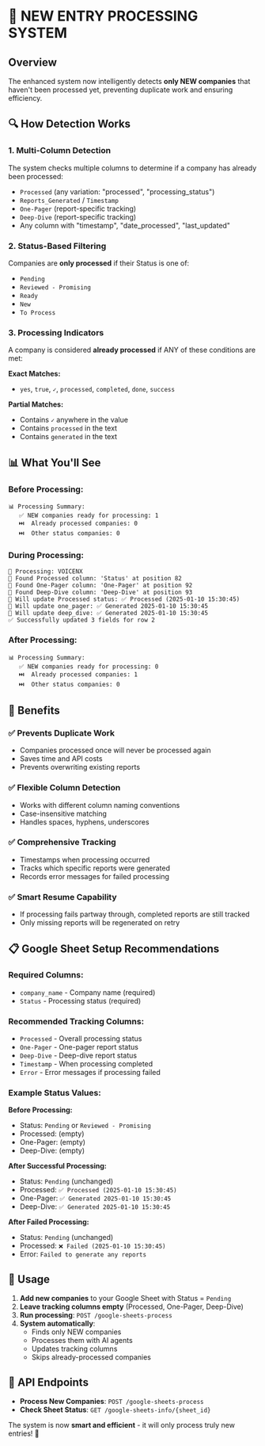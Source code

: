 # 🎯 NEW ENTRY PROCESSING SYSTEM

## Overview
The enhanced system now intelligently detects **only NEW companies** that haven't been processed yet, preventing duplicate work and ensuring efficiency.

## 🔍 How Detection Works

### 1. **Multi-Column Detection**
The system checks multiple columns to determine if a company has already been processed:

- `Processed` (any variation: "processed", "processing_status")
- `Reports_Generated` / `Timestamp` 
- `One-Pager` (report-specific tracking)
- `Deep-Dive` (report-specific tracking)
- Any column with "timestamp", "date_processed", "last_updated"

### 2. **Status-Based Filtering**
Companies are **only processed** if their Status is one of:
- `Pending`
- `Reviewed - Promising` 
- `Ready`
- `New`
- `To Process`

### 3. **Processing Indicators**
A company is considered **already processed** if ANY of these conditions are met:

**Exact Matches:**
- `yes`, `true`, `✓`, `processed`, `completed`, `done`, `success`

**Partial Matches:**
- Contains `✓` anywhere in the value
- Contains `processed` in the text
- Contains `generated` in the text

## 📊 What You'll See

### Before Processing:
```
📊 Processing Summary:
   ✅ NEW companies ready for processing: 1
   ⏭️  Already processed companies: 0
   ⏭️  Other status companies: 0
```

### During Processing:
```
🏢 Processing: VOICENX
📍 Found Processed column: 'Status' at position 82
📍 Found One-Pager column: 'One-Pager' at position 92
📍 Found Deep-Dive column: 'Deep-Dive' at position 93
📝 Will update Processed status: ✅ Processed (2025-01-10 15:30:45)
📝 Will update one_pager: ✅ Generated 2025-01-10 15:30:45
📝 Will update deep_dive: ✅ Generated 2025-01-10 15:30:45
✅ Successfully updated 3 fields for row 2
```

### After Processing:
```
📊 Processing Summary:
   ✅ NEW companies ready for processing: 0
   ⏭️  Already processed companies: 1
   ⏭️  Other status companies: 0
```

## 🎯 Benefits

### ✅ **Prevents Duplicate Work**
- Companies processed once will never be processed again
- Saves time and API costs
- Prevents overwriting existing reports

### ✅ **Flexible Column Detection**
- Works with different column naming conventions
- Case-insensitive matching
- Handles spaces, hyphens, underscores

### ✅ **Comprehensive Tracking**
- Timestamps when processing occurred
- Tracks which specific reports were generated
- Records error messages for failed processing

### ✅ **Smart Resume Capability**
- If processing fails partway through, completed reports are still tracked
- Only missing reports will be regenerated on retry

## 📋 Google Sheet Setup Recommendations

### Required Columns:
- `company_name` - Company name (required)
- `Status` - Processing status (required)

### Recommended Tracking Columns:
- `Processed` - Overall processing status
- `One-Pager` - One-pager report status  
- `Deep-Dive` - Deep-dive report status
- `Timestamp` - When processing completed
- `Error` - Error messages if processing failed

### Example Status Values:

**Before Processing:**
- Status: `Pending` or `Reviewed - Promising`
- Processed: (empty)
- One-Pager: (empty)
- Deep-Dive: (empty)

**After Successful Processing:**
- Status: `Pending` (unchanged)
- Processed: `✅ Processed (2025-01-10 15:30:45)`
- One-Pager: `✅ Generated 2025-01-10 15:30:45`
- Deep-Dive: `✅ Generated 2025-01-10 15:30:45`

**After Failed Processing:**
- Status: `Pending` (unchanged)
- Processed: `❌ Failed (2025-01-10 15:30:45)`
- Error: `Failed to generate any reports`

## 🚀 Usage

1. **Add new companies** to your Google Sheet with Status = `Pending`
2. **Leave tracking columns empty** (Processed, One-Pager, Deep-Dive)
3. **Run processing**: `POST /google-sheets-process`
4. **System automatically**:
   - Finds only NEW companies
   - Processes them with AI agents
   - Updates tracking columns
   - Skips already-processed companies

## 🔧 API Endpoints

- **Process New Companies**: `POST /google-sheets-process`
- **Check Sheet Status**: `GET /google-sheets-info/{sheet_id}`

The system is now **smart and efficient** - it will only process truly new entries! 🎯 